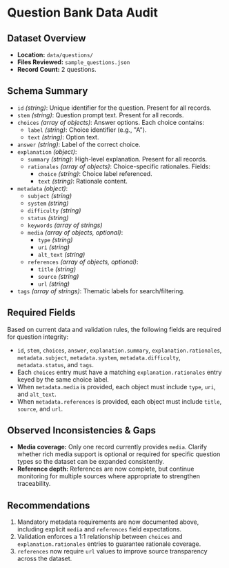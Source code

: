 # Question Bank Data Audit

## Dataset Overview
- **Location:** `data/questions/`
- **Files Reviewed:** `sample_questions.json`
- **Record Count:** 2 questions.

## Schema Summary
- `id` *(string)*: Unique identifier for the question. Present for all records.
- `stem` *(string)*: Question prompt text. Present for all records.
- `choices` *(array of objects)*: Answer options. Each choice contains:
  - `label` *(string)*: Choice identifier (e.g., "A").
  - `text` *(string)*: Option text.
- `answer` *(string)*: Label of the correct choice.
- `explanation` *(object)*:
  - `summary` *(string)*: High-level explanation. Present for all records.
  - `rationales` *(array of objects)*: Choice-specific rationales. Fields:
    - `choice` *(string)*: Choice label referenced.
    - `text` *(string)*: Rationale content.
- `metadata` *(object)*:
  - `subject` *(string)*
  - `system` *(string)*
  - `difficulty` *(string)*
  - `status` *(string)*
  - `keywords` *(array of strings)*
  - `media` *(array of objects, optional)*:
    - `type` *(string)*
    - `uri` *(string)*
    - `alt_text` *(string)*
  - `references` *(array of objects, optional)*:
    - `title` *(string)*
    - `source` *(string)*
    - `url` *(string)*
- `tags` *(array of strings)*: Thematic labels for search/filtering.

## Required Fields
Based on current data and validation rules, the following fields are required for question integrity:
- `id`, `stem`, `choices`, `answer`, `explanation.summary`, `explanation.rationales`, `metadata.subject`, `metadata.system`, `metadata.difficulty`, `metadata.status`, and `tags`.
- Each `choices` entry must have a matching `explanation.rationales` entry keyed by the same choice label.
- When `metadata.media` is provided, each object must include `type`, `uri`, and `alt_text`.
- When `metadata.references` is provided, each object must include `title`, `source`, and `url`.

## Observed Inconsistencies & Gaps
- **Media coverage:** Only one record currently provides `media`. Clarify whether rich media support is optional or required for specific question types so the dataset can be expanded consistently.
- **Reference depth:** References are now complete, but continue monitoring for multiple sources where appropriate to strengthen traceability.

## Recommendations
1. Mandatory metadata requirements are now documented above, including explicit `media` and `references` field expectations.
2. Validation enforces a 1:1 relationship between `choices` and `explanation.rationales` entries to guarantee rationale coverage.
3. `references` now require `url` values to improve source transparency across the dataset.

